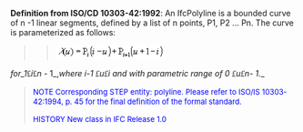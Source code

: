 ﻿**Definition from ISO/CD 10303-42:1992**: An IfcPolyline is a bounded curve of n -1 linear segments, defined by a list of n points, P1, P2 ... Pn. The curve is parameterized as follows:

> 
>> ![Image](../../../../../../figures/ifcpolyline-math1.gif)
>>


> 
_for_1_<font face="Symbol">&pound;</font>_i_<font face="Symbol">&pound;</font>_n -_ 1_,_where _i_-1 <font face="Symbol">&pound;</font>_u_<font face="Symbol">&pound;</font>_i_ and with parametric range of 0 <font face="Symbol">&pound;</font>_u_<font face="Symbol">&pound;</font>_n_- 1.__

> <font size="-1" color="#0000FF">NOTE Corresponding STEP entity:
		  polyline. Please refer to ISO/IS 10303-42:1994, p. 45 for the final definition
		  of the formal standard. </font>
> 
> <font size="-1" color="#0000FF">HISTORY New class in IFC Release 1.0
		  </font>
>
